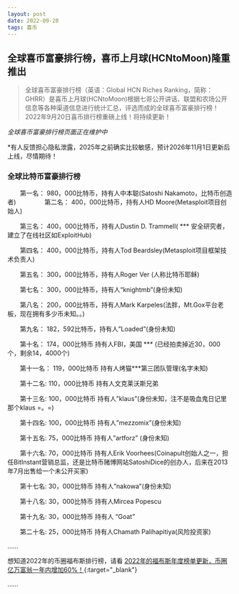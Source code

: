 ```yaml
---
layout: post
date: 2022-09-20
tags: 喜币
---
```



## 全球喜币富豪排行榜，喜币上月球(HCNtoMoon)隆重推出

> 全球喜币富豪排行榜（英语：Global HCN Riches Ranking，简称：GHRR）是喜币上月球(HCNtoMoon)根据七哥公开讲话、联盟和农场公开信息等各种渠道信息进行统计汇总，评选而成的全球喜币富豪排行榜！2022年9月20日喜币排行榜重磅上线！将持续更新！



*全球喜币富豪排行榜页面正在维护中*

*有人反馈担心隐私泄露，2025年之前确实比较敏感，预计2026年11月1日更新后上线，尽情期待！






### 全球比特币富豪排行榜

　　第一名： 980，000比特币，持有人中本聪(Satoshi Nakamoto，比特币创造者)
　　
　　第二名： 400，000比特币，持有人HD Moore(Metasploit项目创始人)

　　第三名： 400，000比特币，持有人Dustin D. Trammell( *** 安全研究者，建立了在线社区如ExploitHub)

　　第四名： 400，000比特币，持有人Tod Beardsley(Metasploit项目框架技术负责人)

　　第五名： 300，000比特币，持有人Roger Ver (人称比特币耶稣)

　　第七名： 300，000比特币，持有人“knightmb”(身份未知)

　　第八名： 200，000比特币，持有人Mark Karpeles(法胖，Mt.Gox平台老板，现在拥有多少币未知。。)

　　第九名： 182，592比特币，持有人”Loaded”(身份未知)

　　第十名： 174，000比特币 持有人FBI，美国 *** (已经拍卖掉近30，000个，剩余14，4000个)

　　第十一名： 119，000比特币 持有人烤猫***第三团队管理(名字未知)

　　第十二名: 110，000比特币 持有人文克莱沃斯兄弟

　　第十三名: 100，000比特币 持有人”klaus”(身份未知，注不是吸血鬼日记里那个klaus =。=)

　　第十四名: 100，000比特币 持有人”mezzomix”(身份未知)

　　第十五名: 75，000比特币 持有人”artforz” (身份未知)

　　第十六名: 70，000比特币 持有人Erik Voorhees(Coinapult创始人之一，担任BitInstant营销总监，还是比特币赌博网站SatoshiDice的创办人，后来在2013年7月出售给一个未公开买家)

　　第十七名: 30，000比特币 持有人”nakowa”(身份未知)

　　第十八名: 30，000比特币 持有人Mircea Popescu

　　第十九名: 30，000比特币 持有人 “Goat”

　　第二十名: 25，000比特币 持有人Chamath Palihapitiya(风险投资家)


……


想知道2022年的币圈福布斯排行榜，请看
[2022年的福布斯年度榜单更新，币圈亿万富翁一年内增加60%！](https://hcntomoon.github.io/2022%E5%B9%B4%E7%9A%84%E7%A6%8F%E5%B8%83%E6%96%AF%E5%B9%B4%E5%BA%A6%E6%A6%9C%E5%8D%95){:target="_blank"} 




……






